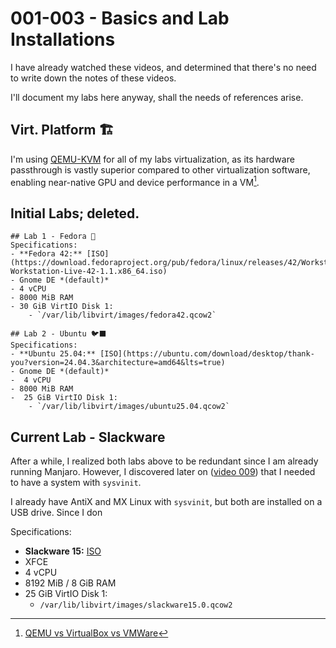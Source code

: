 # 001-003 - Basics and Lab Installations

I have already watched these videos, and determined that there's no need to write down the notes of these videos.

I'll document my labs here anyway, shall the needs of references arise.

## Virt. Platform 🏗️
I'm using [QEMU-KVM](https://tinypilotkvm.com/blogs/insights/kvm-vs-qemu) for all of my labs virtualization, as its hardware passthrough is vastly superior compared to other virtualization software, enabling near-native GPU and device performance in a VM[^1].

[^1]: [QEMU vs VirtualBox vs VMWare](https://www.diskinternals.com/vmfs-recovery/qemu-vs-virtualbox-vs-vmware/)

## Initial Labs; deleted.
```
## Lab 1 - Fedora 🎩
Specifications: 
- **Fedora 42:** [ISO](https://download.fedoraproject.org/pub/fedora/linux/releases/42/Workstation/x86_64/iso/Fedora-Workstation-Live-42-1.1.x86_64.iso)
- Gnome DE *(default)*
- 4 vCPU
- 8000 MiB RAM
- 30 GiB VirtIO Disk 1:
	- `/var/lib/libvirt/images/fedora42.qcow2`

## Lab 2 - Ubuntu 🐦‍⬛
Specifications:
- **Ubuntu 25.04:** [ISO](https://ubuntu.com/download/desktop/thank-you?version=24.04.3&architecture=amd64&lts=true)
- Gnome DE *(default)*
-  4 vCPU
- 8000 MiB RAM
-  25 GiB VirtIO Disk 1:
	- `/var/lib/libvirt/images/ubuntu25.04.qcow2`
```

## Current Lab - Slackware
After a while, I realized both labs above to be redundant since I am already running Manjaro. However, I discovered later on ([video 009](./009_1-2-runlevels-targets-concepts.md)) that I needed to have a system with `sysvinit`. 

I already have AntiX and MX Linux with `sysvinit`, but both are installed on a USB drive. Since I don

Specifications: 
- **Slackware 15:** [ISO](https://iso.ukdw.ac.id/slackware/slackware64-15.0-iso/)
- XFCE
- 4 vCPU
- 8192 MiB / 8 GiB RAM
- 25 GiB VirtIO Disk 1:
	- `/var/lib/libvirt/images/slackware15.0.qcow2`